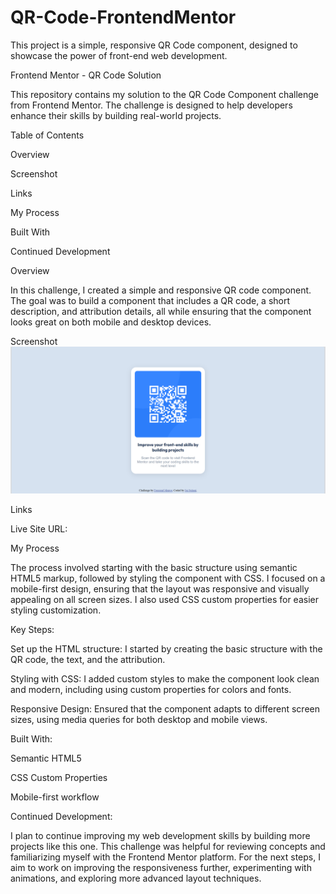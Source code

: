 # QR-Code-FrontendMentor
 This project is a simple, responsive QR Code component, designed to showcase the power of front-end web development.

Frontend Mentor - QR Code Solution

This repository contains my solution to the QR Code Component challenge from Frontend Mentor. The challenge is designed to help developers enhance their skills by building real-world projects.

Table of Contents

Overview

Screenshot

Links

My Process

Built With

Continued Development

Overview

In this challenge, I created a simple and responsive QR code component. The goal was to build a component that includes a QR code, a short description, and attribution details, all while ensuring that the component looks great on both mobile and desktop devices.

Screenshot
![alt text](<Screenshot .png>)

Links
 
Live Site URL: 

My Process

The process involved starting with the basic structure using semantic HTML5 markup, followed by styling the component with CSS. I focused on a mobile-first design, ensuring that the layout was responsive and visually appealing on all screen sizes. I also used CSS custom properties for easier styling customization.

Key Steps:

Set up the HTML structure: I started by creating the basic structure with the QR code, the text, and the attribution.

Styling with CSS: I added custom styles to make the component look clean and modern, including using custom properties for colors and fonts.

Responsive Design: Ensured that the component adapts to different screen sizes, using media queries for both desktop and mobile views.

Built With:

Semantic HTML5

CSS Custom Properties

Mobile-first workflow

Continued Development:

I plan to continue improving my web development skills by building more projects like this one. This challenge was helpful for reviewing concepts and familiarizing myself with the Frontend Mentor platform. For the next steps, I aim to work on improving the responsiveness further, experimenting with animations, and exploring more advanced layout techniques.